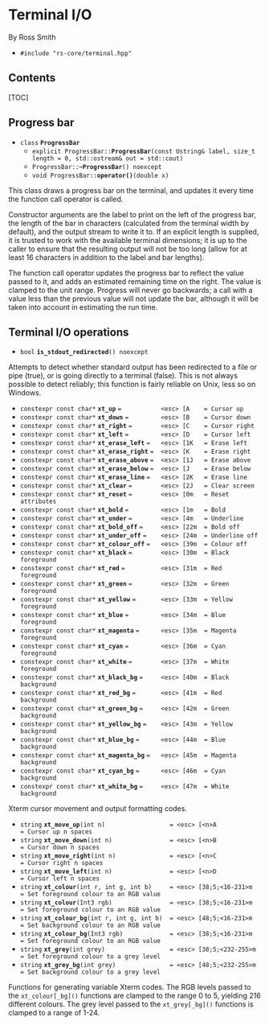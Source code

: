# Terminal I/O #

By Ross Smith

* `#include "rs-core/terminal.hpp"`

## Contents ##

[TOC]

## Progress bar ##

* `class` **`ProgressBar`**
    * `explicit ProgressBar::`**`ProgressBar`**`(const Ustring& label, size_t length = 0, std::ostream& out = std::cout)`
    * `ProgressBar::`**`~ProgressBar`**`() noexcept`
    * `void ProgressBar::`**`operator()`**`(double x)`

This class draws a progress bar on the terminal, and updates it every time the
function call operator is called.

Constructor arguments are the label to print on the left of the progress bar,
the length of the bar in characters (calculated from the terminal width by
default), and the output stream to write it to. If an explicit length is
supplied, it is trusted to work with the available terminal dimensions; it is
up to the caller to ensure that the resulting output will not be too long
(allow for at least 16 characters in addition to the label and bar lengths).

The function call operator updates the progress bar to reflect the value
passed to it, and adds an estimated remaining time on the right. The value is
clamped to the unit range. Progress will never go backwards; a call with a
value less than the previous value will not update the bar, although it will
be taken into account in estimating the run time.

## Terminal I/O operations ##

* `bool` **`is_stdout_redirected`**`() noexcept`

Attempts to detect whether standard output has been redirected to a file or
pipe (true), or is going directly to a terminal (false). This is not always
possible to detect reliably; this function is fairly reliable on Unix, less so
on Windows.

* `constexpr const char*` **`xt_up`** `=           <esc> [A    = Cursor up`
* `constexpr const char*` **`xt_down`** `=         <esc> [B    = Cursor down`
* `constexpr const char*` **`xt_right`** `=        <esc> [C    = Cursor right`
* `constexpr const char*` **`xt_left`** `=         <esc> [D    = Cursor left`
* `constexpr const char*` **`xt_erase_left`** `=   <esc> [1K   = Erase left`
* `constexpr const char*` **`xt_erase_right`** `=  <esc> [K    = Erase right`
* `constexpr const char*` **`xt_erase_above`** `=  <esc> [1J   = Erase above`
* `constexpr const char*` **`xt_erase_below`** `=  <esc> [J    = Erase below`
* `constexpr const char*` **`xt_erase_line`** `=   <esc> [2K   = Erase line`
* `constexpr const char*` **`xt_clear`** `=        <esc> [2J   = Clear screen`
* `constexpr const char*` **`xt_reset`** `=        <esc> [0m   = Reset attributes`
* `constexpr const char*` **`xt_bold`** `=         <esc> [1m   = Bold`
* `constexpr const char*` **`xt_under`** `=        <esc> [4m   = Underline`
* `constexpr const char*` **`xt_bold_off`** `=     <esc> [22m  = Bold off`
* `constexpr const char*` **`xt_under_off`** `=    <esc> [24m  = Underline off`
* `constexpr const char*` **`xt_colour_off`** `=   <esc> [39m  = Colour off`
* `constexpr const char*` **`xt_black`** `=        <esc> [30m  = Black foreground`
* `constexpr const char*` **`xt_red`** `=          <esc> [31m  = Red foreground`
* `constexpr const char*` **`xt_green`** `=        <esc> [32m  = Green foreground`
* `constexpr const char*` **`xt_yellow`** `=       <esc> [33m  = Yellow foreground`
* `constexpr const char*` **`xt_blue`** `=         <esc> [34m  = Blue foreground`
* `constexpr const char*` **`xt_magenta`** `=      <esc> [35m  = Magenta foreground`
* `constexpr const char*` **`xt_cyan`** `=         <esc> [36m  = Cyan foreground`
* `constexpr const char*` **`xt_white`** `=        <esc> [37m  = White foreground`
* `constexpr const char*` **`xt_black_bg`** `=     <esc> [40m  = Black background`
* `constexpr const char*` **`xt_red_bg`** `=       <esc> [41m  = Red background`
* `constexpr const char*` **`xt_green_bg`** `=     <esc> [42m  = Green background`
* `constexpr const char*` **`xt_yellow_bg`** `=    <esc> [43m  = Yellow background`
* `constexpr const char*` **`xt_blue_bg`** `=      <esc> [44m  = Blue background`
* `constexpr const char*` **`xt_magenta_bg`** `=   <esc> [45m  = Magenta background`
* `constexpr const char*` **`xt_cyan_bg`** `=      <esc> [46m  = Cyan background`
* `constexpr const char*` **`xt_white_bg`** `=     <esc> [47m  = White background`

Xterm cursor movement and output formatting codes.

* `string` **`xt_move_up`**`(int n)                  = <esc> [<n>A             = Cursor up n spaces`
* `string` **`xt_move_down`**`(int n)                = <esc> [<n>B             = Cursor down n spaces`
* `string` **`xt_move_right`**`(int n)               = <esc> [<n>C             = Cursor right n spaces`
* `string` **`xt_move_left`**`(int n)                = <esc> [<n>D             = Cursor left n spaces`
* `string` **`xt_colour`**`(int r, int g, int b)     = <esc> [38;5;<16-231>m   = Set foreground colour to an RGB value`
* `string` **`xt_colour`**`(Int3 rgb)                = <esc> [38;5;<16-231>m   = Set foreground colour to an RGB value`
* `string` **`xt_colour_bg`**`(int r, int g, int b)  = <esc> [48;5;<16-231>m   = Set background colour to an RGB value`
* `string` **`xt_colour_bg`**`(Int3 rgb)             = <esc> [38;5;<16-231>m   = Set foreground colour to an RGB value`
* `string` **`xt_grey`**`(int grey)                  = <esc> [38;5;<232-255>m  = Set foreground colour to a grey level`
* `string` **`xt_grey_bg`**`(int grey)               = <esc> [48;5;<232-255>m  = Set background colour to a grey level`

Functions for generating variable Xterm codes. The RGB levels passed to the
`xt_colour[_bg]()` functions are clamped to the range 0 to 5, yielding 216
different colours. The grey level passed to the `xt_grey[_bg]()` functions is
clamped to a range of 1-24.
